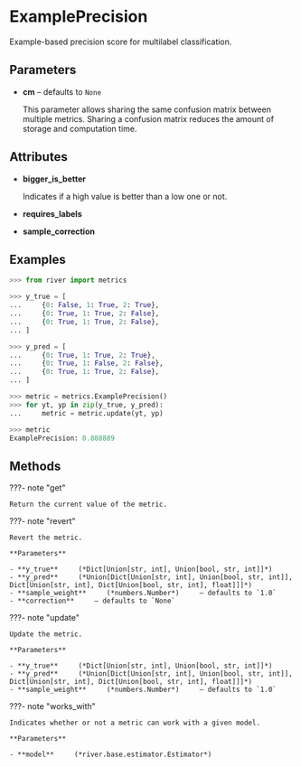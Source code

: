 # ExamplePrecision

Example-based precision score for multilabel classification.



## Parameters

- **cm** – defaults to `None`

    This parameter allows sharing the same confusion matrix between multiple metrics. Sharing a confusion matrix reduces the amount of storage and computation time.


## Attributes

- **bigger_is_better**

    Indicates if a high value is better than a low one or not.

- **requires_labels**

- **sample_correction**


## Examples

```python
>>> from river import metrics

>>> y_true = [
...     {0: False, 1: True, 2: True},
...     {0: True, 1: True, 2: False},
...     {0: True, 1: True, 2: False},
... ]

>>> y_pred = [
...     {0: True, 1: True, 2: True},
...     {0: True, 1: False, 2: False},
...     {0: True, 1: True, 2: False},
... ]

>>> metric = metrics.ExamplePrecision()
>>> for yt, yp in zip(y_true, y_pred):
...     metric = metric.update(yt, yp)

>>> metric
ExamplePrecision: 0.888889
```

## Methods

???- note "get"

    Return the current value of the metric.

    
???- note "revert"

    Revert the metric.

    **Parameters**

    - **y_true**     (*Dict[Union[str, int], Union[bool, str, int]]*)    
    - **y_pred**     (*Union[Dict[Union[str, int], Union[bool, str, int]], Dict[Union[str, int], Dict[Union[bool, str, int], float]]]*)    
    - **sample_weight**     (*numbers.Number*)     – defaults to `1.0`    
    - **correction**     – defaults to `None`    
    
???- note "update"

    Update the metric.

    **Parameters**

    - **y_true**     (*Dict[Union[str, int], Union[bool, str, int]]*)    
    - **y_pred**     (*Union[Dict[Union[str, int], Union[bool, str, int]], Dict[Union[str, int], Dict[Union[bool, str, int], float]]]*)    
    - **sample_weight**     (*numbers.Number*)     – defaults to `1.0`    
    
???- note "works_with"

    Indicates whether or not a metric can work with a given model.

    **Parameters**

    - **model**     (*river.base.estimator.Estimator*)    
    
